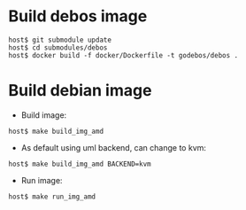 # Build debos image
```
host$ git submodule update
host$ cd submodules/debos
host$ docker build -f docker/Dockerfile -t godebos/debos .
```
# Build debian image
- Build image:
```
host$ make build_img_amd
```
- As default using uml backend, can change to kvm:
```
host$ make build_img_amd BACKEND=kvm
```
- Run image:
```
host$ make run_img_amd
```


